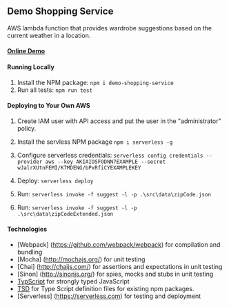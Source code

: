 ## Demo Shopping Service

AWS lambda function that provides wardrobe suggestions based on the current weather in a location.

#### [Online Demo](http://plnkr.co/edit/PkmLCK6wBdesWV1b60kB)

#### Running Locally
1. Install the NPM package: ```npm i demo-shopping-service```
2. Run all tests: ```npm run test```

#### Deploying to Your Own AWS
1. Create IAM user with API access and put the user in the "administrator" policy.
2. Install the servless NPM package
```npm i serverless -g```
3. Configure serverless credentials:
```serverless config credentials --provider aws --key AKIAIOSFODNN7EXAMPLE --secret wJalrXUtnFEMI/K7MDENG/bPxRfiCYEXAMPLEKEY```
4. Deploy: 
```serverless deploy```
5. Run:
```serverless invoke -f suggest -l -p .\src\data\zipCode.json```

5. Run: ```serverless invoke -f suggest -l -p .\src\data\zipCodeExtended.json```

#### Technologies
* [Webpack] (https://github.com/webpack/webpack) for compilation and bundling
* [Mocha] (http://mochajs.org/) for unit testing
* [Chai] (http://chaijs.com/) for assertions and expectations in unit testing
* [Sinon] (http://sinonjs.org/) for spies, mocks and stubs in unit testing
* [TypScript](http://www.typescriptlang.org/) for strongly typed JavaScript
* [TSD](https://github.com/DefinitelyTyped/tsd) for Type Script definition files for existing npm packages.
* [Serverless] (https://serverless.com) for testing and deployment
